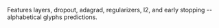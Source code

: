 Features layers, dropout, adagrad, regularizers, l2, and early stopping  --alphabetical glyphs predictions.
